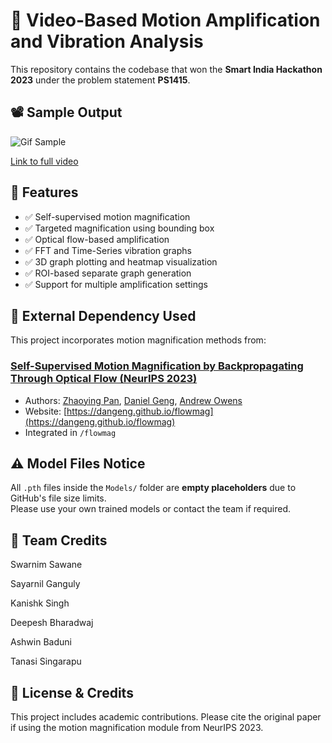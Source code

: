 # 🎥 Video-Based Motion Amplification and Vibration Analysis

This repository contains the codebase that won the **Smart India Hackathon 2023** under the problem statement **PS1415**.



## 📽 Sample Output

![Gif Sample](https://github.com/Ashwin-Baduni/Video-Based_Motion_Amplification_and_Vibration_Analysis/blob/main/SampleOutputs/VID-20240113-WA0000720p-ezgif.com-speed.gif?raw=true)

[Link to full video](https://github.com/Ashwin-Baduni/Video-Based_Motion_Amplification_and_Vibration_Analysis/blob/main/SampleOutputs/VID-20240113-WA0000%20(720p).mp4)



## 🚀 Features

- ✅ Self-supervised motion magnification
- ✅ Targeted magnification using bounding box
- ✅ Optical flow-based amplification
- ✅ FFT and Time-Series vibration graphs
- ✅ 3D graph plotting and heatmap visualization
- ✅ ROI-based separate graph generation
- ✅ Support for multiple amplification settings



## 🔗 External Dependency Used

This project incorporates motion magnification methods from:

### [Self-Supervised Motion Magnification by Backpropagating Through Optical Flow (NeurIPS 2023)](https://arxiv.org/abs/2311.17056)
- Authors: [Zhaoying Pan](https://zhaoyingpan.github.io/), [Daniel Geng](https://dangeng.github.io/), [Andrew Owens](http://andrewowens.com/)
- Website: [https://dangeng.github.io/flowmag](https://dangeng.github.io/flowmag)
- Integrated in `/flowmag`



## ⚠️ Model Files Notice

All `.pth` files inside the `Models/` folder are **empty placeholders** due to GitHub's file size limits.  
Please use your own trained models or contact the team if required.



## 👥 Team Credits

Swarnim Sawane

Sayarnil Ganguly

Kanishk Singh

Deepesh Bharadwaj

Ashwin Baduni

Tanasi Singarapu



## 📜 License & Credits

This project includes academic contributions. Please cite the original paper if using the motion magnification module from NeurIPS 2023.
